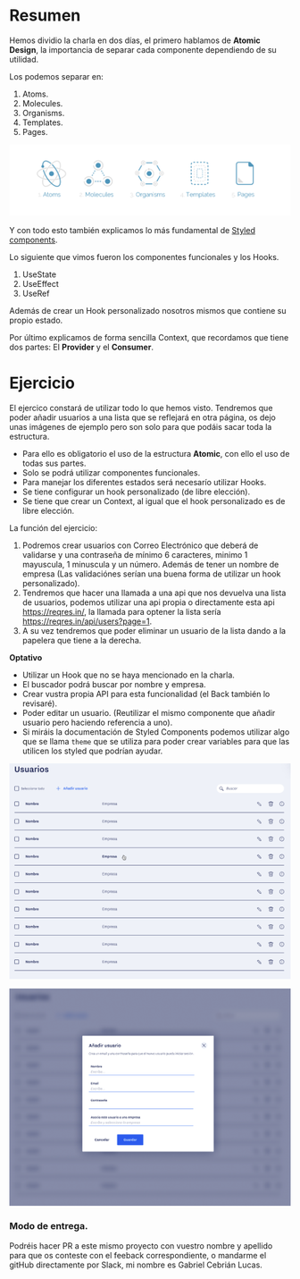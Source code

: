 # Resumen

Hemos dividio la charla en dos días, el primero hablamos de **Atomic Design**, la importancia de separar cada componente dependiendo de su utilidad.

Los podemos separar en:
1. Atoms.
2. Molecules.
3. Organisms.
4. Templates.
5. Pages.

![scheme](./public/esquema.png "Scheme")

Y con todo esto también explicamos lo más fundamental de [Styled components](https://styled-components.com/).

Lo siguiente que vimos fueron los componentes funcionales y los Hooks. 

1. UseState
2. UseEffect
3. UseRef

Además de crear un Hook personalizado nosotros mismos que contiene su propio estado.

Por último explicamos de forma sencilla Context, que recordamos que tiene dos partes:
El **Provider** y el **Consumer**.

# Ejercicio

El ejercico constará de utilizar todo lo que hemos visto. 
Tendremos que poder añadir usuarios a una lista que se reflejará en otra página, os dejo unas imágenes de ejemplo pero son solo para que podáis sacar toda la estructura.

- Para ello es obligatorio el uso de la estructura **Atomic**, con ello el uso de todas sus partes.
- Solo se podrá utilizar componentes funcionales.
- Para manejar los diferentes estados será necesarío utilizar Hooks.
- Se tiene configurar un hook personalizado (de libre elección). 
- Se tiene que crear un Context, al igual que el hook personalizado es de libre elección.

La función del ejercicio:

1. Podremos crear usuarios con Correo Electrónico que deberá de validarse y una contraseña de mínimo 6 caracteres, minimo 1 mayuscula, 1 minuscula y un número. Además de tener un nombre de empresa (Las validaciónes serían una buena forma de utilizar un hook personalizado).
3. Tendremos que hacer una llamada a una api que nos devuelva una lista de usuarios, podemos utilizar una api propia o directamente esta api https://reqres.in/, la llamada para optener la lista sería https://reqres.in/api/users?page=1.
4. A su vez tendremos que poder eliminar un usuario de la lista dando a la papelera que tiene a la derecha.

**Optativo**

- Utilizar un Hook que no se haya mencionado en la charla.
- El buscador podrá buscar por nombre y empresa.
- Crear vustra propia API para esta funcionalidad (el Back también lo revisaré).
- Poder editar un usuario. (Reutilizar el mismo componente que añadir usuario pero haciendo referencia a uno).
- Si miráis la documentación de Styled Components podemos utilizar algo que se llama `theme` que se utiliza para poder crear variables para que las utilicen los styled que podrían ayudar.


![list](./public/lista.png "List")

![add_user](./public/add_user.png "Add User")


### Modo de entrega.

Podréis hacer PR a este mismo proyecto con vuestro nombre y apellido para que os conteste con el feeback correspondiente, o mandarme el gitHub directamente por Slack, mi nombre es Gabriel Cebrián Lucas.
